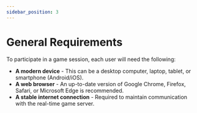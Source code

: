 ```yaml
---
sidebar_position: 3
---
```


# General Requirements

To participate in a game session, each user will need the following:

- **A modern device** - This can be a desktop computer, laptop, tablet, or smartphone (Android/iOS).
- **A web browser** - An up-to-date version of Google Chrome, Firefox, Safari, or Microsoft Edge is recommended.
- **A stable internet connection** - Required to maintain communication with the real-time game server.
